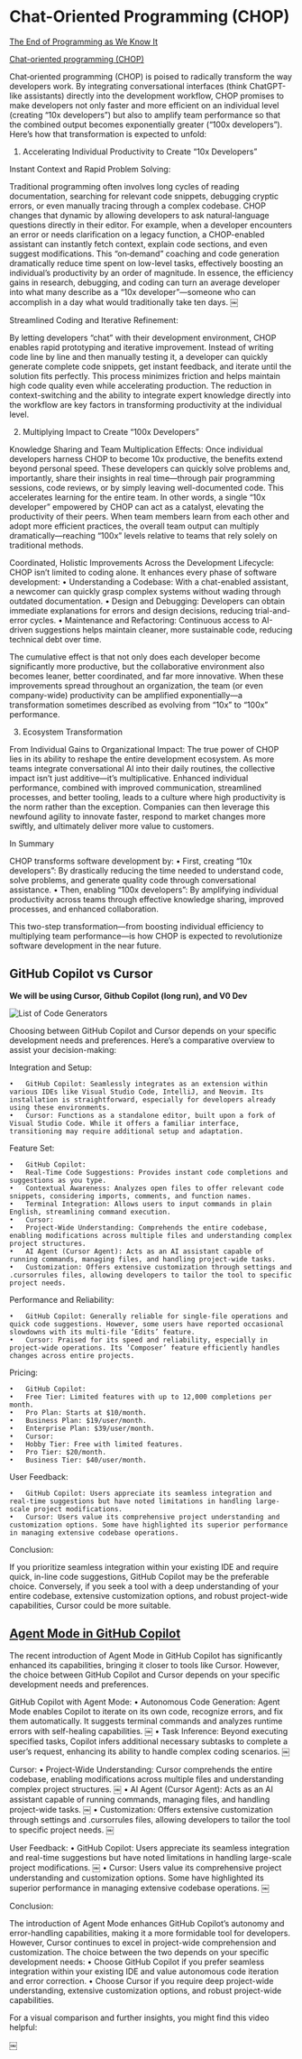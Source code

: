 # Chat-Oriented Programming (CHOP)

[The End of Programming as We Know It](https://www.oreilly.com/radar/the-end-of-programming-as-we-know-it/)

[Chat-oriented programming (CHOP)](https://sourcegraph.com/blog/chat-oriented-programming-in-action)


Chat‐oriented programming (CHOP) is poised to radically transform the way developers work. By integrating conversational interfaces (think ChatGPT-like assistants) directly into the development workflow, CHOP promises to make developers not only faster and more efficient on an individual level (creating “10x developers”) but also to amplify team performance so that the combined output becomes exponentially greater (“100x developers”). Here’s how that transformation is expected to unfold:

1. Accelerating Individual Productivity to Create “10x Developers”

Instant Context and Rapid Problem Solving:

Traditional programming often involves long cycles of reading documentation, searching for relevant code snippets, debugging cryptic errors, or even manually tracing through a complex codebase. CHOP changes that dynamic by allowing developers to ask natural‐language questions directly in their editor. For example, when a developer encounters an error or needs clarification on a legacy function, a CHOP-enabled assistant can instantly fetch context, explain code sections, and even suggest modifications. This “on‐demand” coaching and code generation dramatically reduce time spent on low-level tasks, effectively boosting an individual’s productivity by an order of magnitude. In essence, the efficiency gains in research, debugging, and coding can turn an average developer into what many describe as a “10x developer”—someone who can accomplish in a day what would traditionally take ten days.
￼

Streamlined Coding and Iterative Refinement:

By letting developers “chat” with their development environment, CHOP enables rapid prototyping and iterative improvement. Instead of writing code line by line and then manually testing it, a developer can quickly generate complete code snippets, get instant feedback, and iterate until the solution fits perfectly. This process minimizes friction and helps maintain high code quality even while accelerating production. The reduction in context-switching and the ability to integrate expert knowledge directly into the workflow are key factors in transforming productivity at the individual level.

2. Multiplying Impact to Create “100x Developers”

Knowledge Sharing and Team Multiplication Effects:
Once individual developers harness CHOP to become 10x productive, the benefits extend beyond personal speed. These developers can quickly solve problems and, importantly, share their insights in real time—through pair programming sessions, code reviews, or by simply leaving well-documented code. This accelerates learning for the entire team. In other words, a single “10x developer” empowered by CHOP can act as a catalyst, elevating the productivity of their peers. When team members learn from each other and adopt more efficient practices, the overall team output can multiply dramatically—reaching “100x” levels relative to teams that rely solely on traditional methods.

Coordinated, Holistic Improvements Across the Development Lifecycle:
CHOP isn’t limited to coding alone. It enhances every phase of software development:
	•	Understanding a Codebase: With a chat-enabled assistant, a newcomer can quickly grasp complex systems without wading through outdated documentation.
	•	Design and Debugging: Developers can obtain immediate explanations for errors and design decisions, reducing trial-and-error cycles.
	•	Maintenance and Refactoring: Continuous access to AI-driven suggestions helps maintain cleaner, more sustainable code, reducing technical debt over time.

The cumulative effect is that not only does each developer become significantly more productive, but the collaborative environment also becomes leaner, better coordinated, and far more innovative. When these improvements spread throughout an organization, the team (or even company-wide) productivity can be amplified exponentially—a transformation sometimes described as evolving from “10x” to “100x” performance.

3. Ecosystem Transformation

From Individual Gains to Organizational Impact:
The true power of CHOP lies in its ability to reshape the entire development ecosystem. As more teams integrate conversational AI into their daily routines, the collective impact isn’t just additive—it’s multiplicative. Enhanced individual performance, combined with improved communication, streamlined processes, and better tooling, leads to a culture where high productivity is the norm rather than the exception. Companies can then leverage this newfound agility to innovate faster, respond to market changes more swiftly, and ultimately deliver more value to customers.

In Summary

CHOP transforms software development by:
	•	First, creating “10x developers”: By drastically reducing the time needed to understand code, solve problems, and generate quality code through conversational assistance.
	•	Then, enabling “100x developers”: By amplifying individual productivity across teams through effective knowledge sharing, improved processes, and enhanced collaboration.

This two-step transformation—from boosting individual efficiency to multiplying team performance—is how CHOP is expected to revolutionize software development in the near future.

## GitHub Copilot vs Cursor

**We will be using Cursor, Github Copilot (long run), and V0 Dev**

![List of Code Generators](list.jpeg)


Choosing between GitHub Copilot and Cursor depends on your specific development needs and preferences. Here’s a comparative overview to assist your decision-making:

Integration and Setup:

	•	GitHub Copilot: Seamlessly integrates as an extension within various IDEs like Visual Studio Code, IntelliJ, and Neovim. Its installation is straightforward, especially for developers already using these environments.
	•	Cursor: Functions as a standalone editor, built upon a fork of Visual Studio Code. While it offers a familiar interface, transitioning may require additional setup and adaptation.

Feature Set:

	•	GitHub Copilot:
	•	Real-Time Code Suggestions: Provides instant code completions and suggestions as you type.
	•	Contextual Awareness: Analyzes open files to offer relevant code snippets, considering imports, comments, and function names.
	•	Terminal Integration: Allows users to input commands in plain English, streamlining command execution.
	•	Cursor:
	•	Project-Wide Understanding: Comprehends the entire codebase, enabling modifications across multiple files and understanding complex project structures.
	•	AI Agent (Cursor Agent): Acts as an AI assistant capable of running commands, managing files, and handling project-wide tasks.
	•	Customization: Offers extensive customization through settings and .cursorrules files, allowing developers to tailor the tool to specific project needs.

Performance and Reliability:

	•	GitHub Copilot: Generally reliable for single-file operations and quick code suggestions. However, some users have reported occasional slowdowns with its multi-file ‘Edits’ feature.
	•	Cursor: Praised for its speed and reliability, especially in project-wide operations. Its ‘Composer’ feature efficiently handles changes across entire projects.

Pricing:

	•	GitHub Copilot:
	•	Free Tier: Limited features with up to 12,000 completions per month.
	•	Pro Plan: Starts at $10/month.
	•	Business Plan: $19/user/month.
	•	Enterprise Plan: $39/user/month.
	•	Cursor:
	•	Hobby Tier: Free with limited features.
	•	Pro Tier: $20/month.
	•	Business Tier: $40/user/month.

User Feedback:

	•	GitHub Copilot: Users appreciate its seamless integration and real-time suggestions but have noted limitations in handling large-scale project modifications.
	•	Cursor: Users value its comprehensive project understanding and customization options. Some have highlighted its superior performance in managing extensive codebase operations.

Conclusion:

If you prioritize seamless integration within your existing IDE and require quick, in-line code suggestions, GitHub Copilot may be the preferable choice. Conversely, if you seek a tool with a deep understanding of your entire codebase, extensive customization options, and robust project-wide capabilities, Cursor could be more suitable.

## [Agent Mode in GitHub Copilot](https://www.youtube.com/watch?v=zIejF3IGtWk)

The recent introduction of Agent Mode in GitHub Copilot has significantly enhanced its capabilities, bringing it closer to tools like Cursor. However, the choice between GitHub Copilot and Cursor depends on your specific development needs and preferences.

GitHub Copilot with Agent Mode:
	•	Autonomous Code Generation: Agent Mode enables Copilot to iterate on its own code, recognize errors, and fix them automatically. It suggests terminal commands and analyzes runtime errors with self-healing capabilities.  ￼
	•	Task Inference: Beyond executing specified tasks, Copilot infers additional necessary subtasks to complete a user’s request, enhancing its ability to handle complex coding scenarios.  ￼

Cursor:
	•	Project-Wide Understanding: Cursor comprehends the entire codebase, enabling modifications across multiple files and understanding complex project structures.  ￼
	•	AI Agent (Cursor Agent): Acts as an AI assistant capable of running commands, managing files, and handling project-wide tasks.  ￼
	•	Customization: Offers extensive customization through settings and .cursorrules files, allowing developers to tailor the tool to specific project needs.  ￼

User Feedback:
	•	GitHub Copilot: Users appreciate its seamless integration and real-time suggestions but have noted limitations in handling large-scale project modifications.  ￼
	•	Cursor: Users value its comprehensive project understanding and customization options. Some have highlighted its superior performance in managing extensive codebase operations.  ￼

Conclusion:

The introduction of Agent Mode enhances GitHub Copilot’s autonomy and error-handling capabilities, making it a more formidable tool for developers. However, Cursor continues to excel in project-wide comprehension and customization. The choice between the two depends on your specific development needs:
	•	Choose GitHub Copilot if you prefer seamless integration within your existing IDE and value autonomous code iteration and error correction.
	•	Choose Cursor if you require deep project-wide understanding, extensive customization options, and robust project-wide capabilities.

For a visual comparison and further insights, you might find this video helpful:


￼



